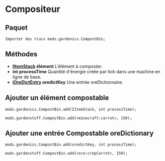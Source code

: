 # Compositeur
## Paquet
`Importer des trucs mods.gardenics.CompostBin;`

## Méthodes
- **[IItemStack](/Vanilla/Liquids/IItemStack/) élément** L'élément à composter.
- **int processTime** Quantité d'énergie créée par tick dans une machine en ligne de base.
- **[IOreDictEntry](/Vanilla/OreDict/IOreDictEntry) oredictKey** Une entrée oreDictionnaire.

## Ajouter un élément compostable
```zenscript
mods.gardenics.CompostBin.add(IItemStack, int processTime);

mods.gardenstuff.CompostBin.add(<minecraft:carrot>, 150);
```

## Ajouter une entrée Compostable oreDictionary
```zenscript
mods.gardenics.CompostBin.add(oredictKey, int processTime);

mods.gardenstuff.CompostBin.add(<ore:cropCarrot>, 150);
```
